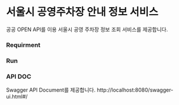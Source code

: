 # 서울시 공영주차장 안내 정보 서비스
공공 OPEN API를 이용 서울시 공영 주차장 정보 조회 서비스를 제공합니다.
### Requirment

### Run

### API DOC
Swagger API Document를 제공합니다.
http://localhost:8080/swagger-ui.html#/